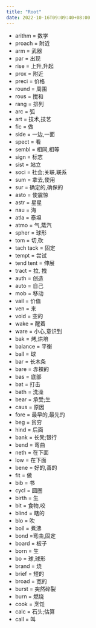 ```yaml
---
title: "Root"
date: 2022-10-16T09:09:40+08:00
---
```


- arithm = 数学
- proach = 附近
- arm = 武器
- par = 出现
- rise = 上升,升起
- prox = 附近
- preci = 价格
- round = 周围
- rous = 搅和
- rang = 排列
- arc = 弧
- art = 技术,技艺
- fic = 做
- side = 一边,一面
- spect = 看
- sembl = 相同,相等
- sign = 标志
- sist = 站立
- soci = 社会;关联,联系
- sum = 拿去,使用
- sur = 确定的,确保的
- asto = 使震惊
- astr = 星星
- nau = 海
- atla = 泰坦
- atmo = 气,蒸汽
- spher = 球形
- tom = 切,砍
- tach tack = 固定
- tempt = 尝试
- tend tent = 伸展
- tract = 拉, 拽
- auth = 创造
- auto = 自己
- mob = 移动
- vail = 价值
- ven = 来
- void = 空的
- wake = 醒着
- ware = 小心,意识到
- bak = 烤,烘培
- balance = 平衡
- ball = 球
- bar = 长木条
- bare = 赤裸的
- bas = 底部
- bat = 打击
- bath = 洗澡
- bear = 承受;生
- caus = 原因
- fore = 最早的,最先的
- beg = 贫穷
- hind = 后面
- bank = 长凳;银行
- bend = 弯曲
- neth = 在下面
- low = 在下面
- bene = 好的,善的
- fit = 做
- bib = 书
- cycl = 圆圈
- birth = 生
- bit = 食物,咬
- blind = 瞎的
- blo = 吹
- boil = 煮沸
- bond =弯曲,固定
- board = 板子
- born = 生
- bo = 球,球形
- brand = 烧
- brief = 短的
- broad = 宽的
- burst = 突然碎裂
- burn = 燃烧
- cook = 烹饪
- calc = 石头;估算
- call = 叫